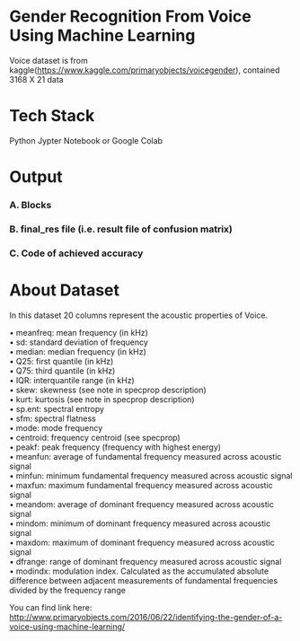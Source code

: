 # Gender Recognition From Voice Using Machine Learning

Voice dataset is from kaggle(https://www.kaggle.com/primaryobjects/voicegender), contained 3168 X 21 data

# Tech Stack
Python
Jypter Notebook or Google Colab

# Output

### A. Blocks

### B. final_res file (i.e. result file of confusion matrix)

### C. Code of achieved accuracy

# About Dataset
In this dataset 20 columns represent the acoustic properties of Voice.

•	meanfreq: mean frequency (in kHz)  
•	sd: standard deviation of frequency  
•	median: median frequency (in kHz)  
•	Q25: first quantile (in kHz)  
•	Q75: third quantile (in kHz)  
•	IQR: interquantile range (in kHz)  
•	skew: skewness (see note in specprop description)  
•	kurt: kurtosis (see note in specprop description)  
•	sp.ent: spectral entropy  
•	sfm: spectral flatness  
•	mode: mode frequency  
•	centroid: frequency centroid (see specprop)  
•	peakf: peak frequency (frequency with highest energy)  
•	meanfun: average of fundamental frequency measured across acoustic signal  
•	minfun: minimum fundamental frequency measured across acoustic signal  
•	maxfun: maximum fundamental frequency measured across acoustic signal  
•	meandom: average of dominant frequency measured across acoustic signal   
•	mindom: minimum of dominant frequency measured across acoustic signal  
•	maxdom: maximum of dominant frequency measured across acoustic signal  
•	dfrange: range of dominant frequency measured across acoustic signal  
•	modindx: modulation index. Calculated as the accumulated absolute difference between adjacent measurements of fundamental frequencies divided by the frequency range  

You can find link here: http://www.primaryobjects.com/2016/06/22/identifying-the-gender-of-a-voice-using-machine-learning/

